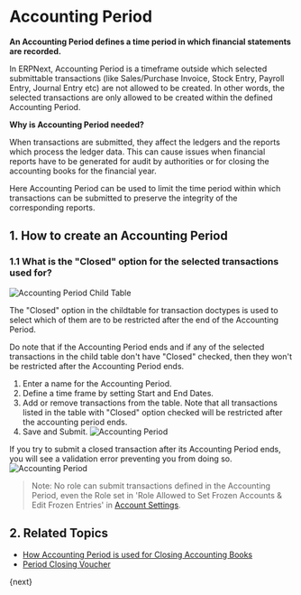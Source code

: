 <!-- add-breadcrumbs -->
# Accounting Period

**An Accounting Period defines a time period in which financial statements are recorded.**

In ERPNext, Accounting Period is a timeframe outside which selected submittable transactions (like Sales/Purchase Invoice, Stock Entry, Payroll Entry, Journal Entry etc) are not allowed to be created. In other words, the selected transactions are only allowed to be created within the defined Accounting Period.

**Why is Accounting Period needed?**

When transactions are submitted, they affect the ledgers and the reports which process the ledger data.
This can cause issues when financial reports have to be generated for audit by authorities or for closing the accounting books for the financial year.

Here Accounting Period can be used to limit the time period within which transactions can be submitted to preserve
the integrity of the corresponding reports.

## 1. How to create an Accounting Period

### 1.1 What is the "Closed" option for the selected transactions used for?

![Accounting Period Child Table](/docs/v13/assets/img/accounts/accounting-period-closed.png)

The "Closed" option in the childtable for transaction doctypes is used to select which of them are to be restricted after the end of the Accounting Period.

Do note that if the Accounting Period ends and if any of the selected transactions in the child table don't have "Closed" checked, then they won't be restricted after the Accounting Period ends.

1. Enter a name for the Accounting Period.
1. Define a time frame by setting Start and End Dates.
1. Add or remove transactions from the table. Note that all transactions listed in the table with "Closed" option checked will be restricted after the accounting period ends.
1. Save and Submit.
    ![Accounting Period](/docs/v13/assets/img/accounts/accounting-period.png)


If you try to submit a closed transaction after its Accounting Period ends, you will see a validation error preventing you from doing so.
![Accounting Period](/docs/v13/assets/img/accounts/accounting-period-closed-for-transaction.png)

> Note: No role can submit transactions defined in the Accounting Period, even the Role set in 'Role Allowed to Set Frozen Accounts & Edit Frozen Entries' in [Account Settings](/docs/v13/user/manual/en/accounts/accounts-settings).

## 2. Related Topics
* [How Accounting Period is used for Closing Accounting Books](https://frappe.io/blog/erpnext-features/closing-accounting-books-in-erpnext)
* [Period Closing Voucher](/docs/v13/user/manual/en/accounts/period-closing-voucher)

{next}
